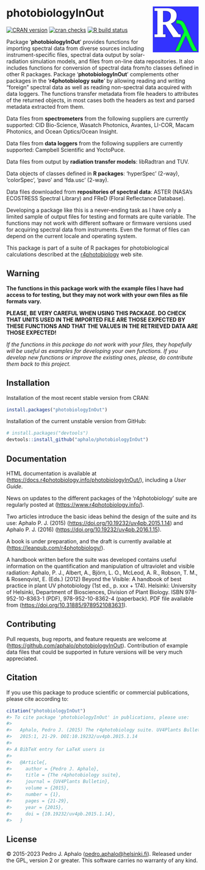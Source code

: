 
# photobiologyInOut <img src="man/figures/logo.png" align="right" width="120" />

[![CRAN
version](https://www.r-pkg.org/badges/version-last-release/photobiologyInOut)](https://cran.r-project.org/package=photobiologyInOut)
[![cran
checks](https://badges.cranchecks.info/worst/photobiologyInOut.svg)](https://cran.r-project.org/web/checks/check_results_photobiologyInOut.html)
[![R build
status](https://github.com/aphalo/photobiologyInOut/workflows/R-CMD-check/badge.svg)](https://github.com/aphalo/photobiologyInOut/actions)

Package ‘**photobiologyInOut**’ provides functions for importing
spectral data from diverse sources including instrument-specific files,
spectral data output by solar-radiation simulation models, and files
from on-line data repositories. It also includes functions for
conversion of spectral data from/to classes defined in other R packages.
Package ‘**photobiologyInOut**’ complements other packages in the
‘**r4photobiology suite**’ by allowing reading and writing “foreign”
spectral data as well as reading non-spectral data acquired with data
loggers. The functions transfer metadata from file headers to attributes
of the returned objects, in most cases both the headers as text and
parsed metadata extracted from them.

Data files from **spectrometers** from the following suppliers are
currently supported: CID Bio-Science, Wasatch Photonics, Avantes,
LI-COR, Macam Photonics, and Ocean Optics/Ocean Insight.

Data files from **data loggers** from the following suppliers are
currently supported: Campbell Scientific and YoctoPuce.

Data files from output by **radiation transfer models**: libRadtran and
TUV.

Data objects of classes defined in **R packages**: ‘hyperSpec’ (2-way),
‘colorSpec’, ‘pavo’ and ‘fda.usc’ (2-way).

Data files downloaded from **repositories of spectral data**: ASTER
(NASA’s ECOSTRESS Spectral Library) and FReD (Floral Reflectance
Database).

Developing a package like this is a never-ending task as I have only a
limited sample of output files for testing and formats are quite
variable. The functions may not work with different software or firmware
versions used for acquiring spectral data from instruments. Even the
format of files can depend on the current locale and operating system.

This package is part of a suite of R packages for photobiological
calculations described at the
[r4photobiology](https://www.r4photobiology.info) web site.

## Warning

**The functions in this package work with the example files I have had
access to for testing, but they may not work with your own files as file
formats vary.**

**PLEASE, BE VERY CAREFUL WHEN USING THIS PACKAGE. DO CHECK THAT UNITS
USED IN THE IMPORTED FILE ARE THOSE EXPECTED BY THESE FUNCTIONS AND THAT
THE VALUES IN THE RETRIEVED DATA ARE THOSE EXPECTED!**

*If the functions in this package do not work with your files, they
hopefully will be useful as examples for developing your own functions.
If you develop new functions or improve the existing ones, please, do
contribute them back to this project.*

## Installation

Installation of the most recent stable version from CRAN:

``` r
install.packages("photobiologyInOut")
```

Installation of the current unstable version from GitHub:

``` r
# install.packages("devtools")
devtools::install_github("aphalo/photobiologyInOut")
```

## Documentation

HTML documentation is available at
(<https://docs.r4photobiology.info/photobiologyInOut/>), including a
*User Guide*.

News on updates to the different packages of the ‘r4photobiology’ suite
are regularly posted at (<https://www.r4photobiology.info/>).

Two articles introduce the basic ideas behind the design of the suite
and its use: Aphalo P. J. (2015)
(<https://doi.org/10.19232/uv4pb.2015.1.14>) and Aphalo P. J. (2016)
(<https://doi.org/10.19232/uv4pb.2016.1.15>).

A book is under preparation, and the draft is currently available at
(<https://leanpub.com/r4photobiology/>).

A handbook written before the suite was developed contains useful
information on the quantification and manipulation of ultraviolet and
visible radiation: Aphalo, P. J., Albert, A., Björn, L. O., McLeod, A.
R., Robson, T. M., & Rosenqvist, E. (Eds.) (2012) Beyond the Visible: A
handbook of best practice in plant UV photobiology (1st ed., p. xxx +
174). Helsinki: University of Helsinki, Department of Biosciences,
Division of Plant Biology. ISBN 978-952-10-8363-1 (PDF),
978-952-10-8362-4 (paperback). PDF file available from
(<https://doi.org/10.31885/9789521083631>).

## Contributing

Pull requests, bug reports, and feature requests are welcome at
(<https://github.com/aphalo/photobiologyInOut>). Contribution of example
data files that could be supported in future versions will be very much
appreciated.

## Citation

If you use this package to produce scientific or commercial
publications, please cite according to:

``` r
citation("photobiologyInOut")
#> To cite package 'photobiologyInOut' in publications, please use:
#> 
#>   Aphalo, Pedro J. (2015) The r4photobiology suite. UV4Plants Bulletin,
#>   2015:1, 21-29. DOI:10.19232/uv4pb.2015.1.14
#> 
#> A BibTeX entry for LaTeX users is
#> 
#>   @Article{,
#>     author = {Pedro J. Aphalo},
#>     title = {The r4photobiology suite},
#>     journal = {UV4Plants Bulletin},
#>     volume = {2015},
#>     number = {1},
#>     pages = {21-29},
#>     year = {2015},
#>     doi = {10.19232/uv4pb.2015.1.14},
#>   }
```

## License

© 2015-2023 Pedro J. Aphalo (<pedro.aphalo@helsinki.fi>). Released under
the GPL, version 2 or greater. This software carries no warranty of any
kind.
